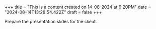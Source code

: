 +++
title = "This is a content created on 14-08-2024 at 6:20PM"
date = "2024-08-14T13:28:54.422Z"
draft = false
+++

  Prepare the presentation slides for the client.
        